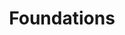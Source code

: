 ---
layout: "redirect"
redirect: "/docs/foundations/grid.html"
title: "Foundations"
order: 2
draft: true
---